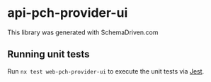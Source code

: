 
# api-pch-provider-ui

This library was generated with SchemaDriven.com

## Running unit tests

Run `nx test web-pch-provider-ui` to execute the unit tests via [Jest](https://jestjs.io).

